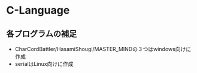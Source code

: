 # C-Language

## 各プログラムの補足
- CharCordBattler/HasamiShougi/MASTER_MINDの３つはwindows向けに作成
- serialはLinux向けに作成
